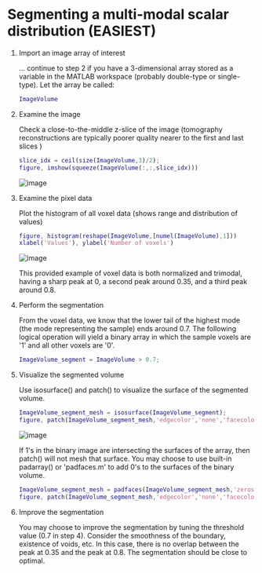 # Segmenting a multi-modal scalar distribution (EASIEST)

1. Import an image array of interest
   
   ... continue to step 2 if you have a 3-dimensional array stored as a variable in the MATLAB workspace (probably double-type or single-type). Let the array be called:
  
   ```Matlab
   ImageVolume
   ```

2. Examine the image

   Check a close-to-the-middle z-slice of the image (tomography reconstructions are typically poorer quality nearer to the first and last slices )

   ```Matlab
   slice_idx = ceil(size(ImageVolume,3)/2);
   figure, imshow(squeeze(ImageVolume(:,:,slice_idx)))
   ```
  
   ![image](https://github.com/marcelchlupsa/segmentation-examples/assets/66844588/a5144715-c1d9-424b-bde5-b283d1f4d5a3)

3. Examine the pixel data

   Plot the histogram of all voxel data (shows range and distribution of values)
   ```Matlab
   figure, histogram(reshape(ImageVolume,[numel(ImageVolume),1]))
   xlabel('Values'), ylabel('Number of voxels')
   ```
  
   ![image](https://github.com/marcelchlupsa/segmentation-examples/assets/66844588/ededc962-c807-48f9-964d-319197fe520b)
  
   This provided example of voxel data is both normalized and trimodal, having a sharp peak at 0, a second peak around 0.35, and a third peak around 0.8.

4. Perform the segmentation

   From the voxel data, we know that the lower tail of the highest mode (the mode representing the sample) ends around 0.7. The following logical operation will yield a binary array in which the sample voxels are '1' and all other voxels are '0'.
   ```Matlab
   ImageVolume_segment = ImageVolume > 0.7;
   ```

5. Visualize the segmented volume

   Use isosurface() and patch() to visualize the surface of the segmented volume.

   ```Matlab
   ImageVolume_segment_mesh = isosurface(ImageVolume_segment);
   figure, patch(ImageVolume_segment_mesh,'edgecolor','none','facecolor','green','facealpha',0.3)
   ```

   ![image](https://github.com/marcelchlupsa/segmentation-examples/assets/66844588/8d5b0f7a-ea91-4ac8-bb0d-f84755d2b760)

   If 1's in the binary image are intersecting the surfaces of the array, then patch() will not mesh that surface. You may choose to use built-in padarray() or 'padfaces.m' to add 0's to the surfaces of the binary volume. 

   ```Matlab
   ImageVolume_segment_mesh = padfaces(ImageVolume_segment_mesh,'zeros');
   figure, patch(ImageVolume_segment_mesh,'edgecolor','none','facecolor','green','facealpha',0.3)
   ```
   
6. Improve the segmentation

   You may choose to improve the segmentation by tuning the threshold value (0.7 in step 4). Consider the smoothness of the boundary, existence of voids, etc. In this case, there is no overlap between the peak at 0.35 and the peak at 0.8. The segmentation should be close to optimal.
